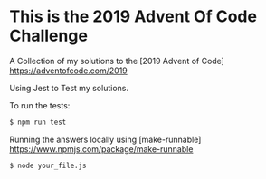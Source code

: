 # This is the 2019 Advent Of Code Challenge

A Collection of my solutions to the [2019 Advent of Code] https://adventofcode.com/2019

Using Jest to Test my solutions.

To run the tests:

```sh
$ npm run test
```

Running the answers locally using [make-runnable] https://www.npmjs.com/package/make-runnable

```sh
$ node your_file.js
```
